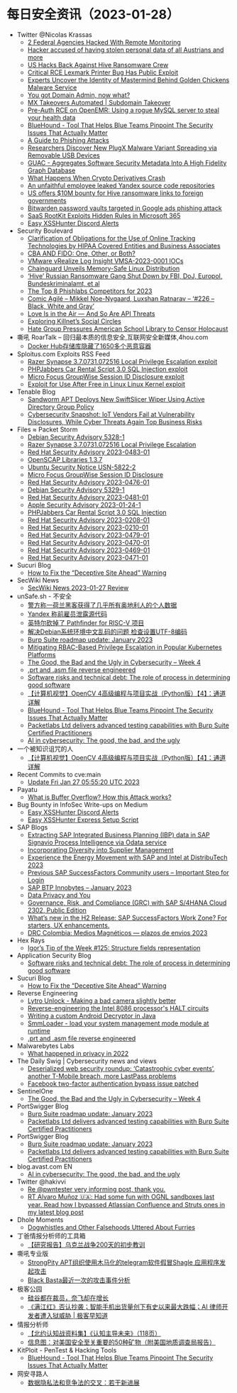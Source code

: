 # 每日安全资讯（2023-01-28）

- Twitter @Nicolas Krassas
  - [2 Federal Agencies Hacked With Remote Monitoring](https://twitter.com/Dinosn/status/1619040817901080578)
  - [Hacker accused of having stolen personal data of all Austrians and more](https://twitter.com/Dinosn/status/1619040203179720704)
  - [US Hacks Back Against Hive Ransomware Crew](https://twitter.com/Dinosn/status/1619040171097485312)
  - [Critical RCE Lexmark Printer Bug Has Public Exploit](https://twitter.com/Dinosn/status/1619040118802911234)
  - [Experts Uncover the Identity of Mastermind Behind Golden Chickens Malware Service](https://twitter.com/Dinosn/status/1618983105712500737)
  - [You got Domain Admin, now what?](https://twitter.com/Dinosn/status/1618974808359989249)
  - [MX Takeovers Automated | Subdomain Takeover](https://twitter.com/Dinosn/status/1618974605271760897)
  - [Pre-Auth RCE on OpenEMR: Using a rogue MySQL server to steal your health data](https://twitter.com/Dinosn/status/1618974273716236289)
  - [BlueHound - Tool That Helps Blue Teams Pinpoint The Security Issues That Actually Matter](https://twitter.com/Dinosn/status/1618974213150474247)
  - [A Guide to Phishing Attacks](https://twitter.com/Dinosn/status/1618974047068631041)
  - [Researchers Discover New PlugX Malware Variant Spreading via Removable USB Devices](https://twitter.com/Dinosn/status/1618973345533538309)
  - [GUAC - Aggregates Software Security Metadata Into A High Fidelity Graph Database](https://twitter.com/Dinosn/status/1618868990750892032)
  - [What Happens When Crypto Derivatives Crash](https://twitter.com/Dinosn/status/1618868904620851205)
  - [An unfaithful employee leaked Yandex source code repositories](https://twitter.com/Dinosn/status/1618868202234327040)
  - [US offers $10M bounty for Hive ransomware links to foreign governments](https://twitter.com/Dinosn/status/1618868124660686848)
  - [Bitwarden password vaults targeted in Google ads phishing attack](https://twitter.com/Dinosn/status/1618867219261431809)
  - [SaaS RootKit Exploits Hidden Rules in Microsoft 365](https://twitter.com/Dinosn/status/1618867179964997632)
  - [Easy XSSHunter Discord Alerts](https://twitter.com/Dinosn/status/1618862393832144897)
- Security Boulevard
  - [Clarification of Obligations for the Use of Online Tracking Technologies by HIPAA Covered Entities and Business Associates](https://securityboulevard.com/2023/01/clarification-of-obligations-for-the-use-of-online-tracking-technologies-by-hipaa-covered-entities-and-business-associates/)
  - [CBA AND FIDO: One, Other, or Both?](https://securityboulevard.com/2023/01/cba-and-fido-one-other-or-both/)
  - [VMware vRealize Log Insight VMSA-2023-0001 IOCs](https://securityboulevard.com/2023/01/vmware-vrealize-log-insight-vmsa-2023-0001-iocs/)
  - [Chainguard Unveils Memory-Safe Linux Distribution](https://securityboulevard.com/2023/01/chainguard-unveils-memory-safe-linux-distribution/)
  - [‘Hive’ Russian Ransomware Gang Shut Down by FBI, DoJ, Europol, Bundeskriminalamt, et al](https://securityboulevard.com/2023/01/hive-ransomware-seized-richixbw/)
  - [The Top 8 Phishlabs Competitors for 2023](https://securityboulevard.com/2023/01/the-top-8-phishlabs-competitors-for-2023/)
  - [Comic Agilé – Mikkel Noe-Nygaard, Luxshan Ratnarav – ‘#226 – Black, White and Gray’](https://securityboulevard.com/2023/01/comic-agile-mikkel-noe-nygaard-luxshan-ratnarav-226-black-white-and-gray/)
  - [Love Is in the Air — And So Are API Threats](https://securityboulevard.com/2023/01/love-is-in-the-air-and-so-are-api-threats/)
  - [Exploring Killnet’s Social Circles](https://securityboulevard.com/2023/01/exploring-killnets-social-circles/)
  - [Hate Group Pressures American School Library to Censor Holocaust](https://securityboulevard.com/2023/01/hate-group-pressures-american-school-library-to-censor-holocaust/)
- 嘶吼 RoarTalk – 回归最本质的信息安全,互联网安全新媒体,4hou.com
  - [Docker Hub存储库隐藏了1650多个恶意容器](https://www.4hou.com/posts/N1A8)
- Sploitus.com Exploits RSS Feed
  - [Razer Synapse 3.7.0731.072516 Local Privilege Escalation exploit](https://sploitus.com/exploit?id=PACKETSTORM:170772&utm_source=rss&utm_medium=rss)
  - [PHPJabbers Car Rental Script 3.0 SQL Injection exploit](https://sploitus.com/exploit?id=PACKETSTORM:170763&utm_source=rss&utm_medium=rss)
  - [Micro Focus GroupWise Session ID Disclosure exploit](https://sploitus.com/exploit?id=PACKETSTORM:170768&utm_source=rss&utm_medium=rss)
  - [Exploit for Use After Free in Linux Linux Kernel exploit](https://sploitus.com/exploit?id=9CBE87B2-5ADC-5DA9-972B-132F77839B5F&utm_source=rss&utm_medium=rss)
- Tenable Blog
  - [Sandworm APT Deploys New SwiftSlicer Wiper Using Active Directory Group Policy](https://www.tenable.com/blog/sandworm-apt-deploys-new-swiftslicer-wiper-using-active-directory-group-policy)
  - [Cybersecurity Snapshot: IoT Vendors Fail at Vulnerability Disclosures, While Cyber Threats Again Top Business Risks](https://www.tenable.com/blog/cybersecurity-snapshot-iot-vendors-fail-at-vulnerability-disclosures-while-cyber-threats-again)
- Files ≈ Packet Storm
  - [Debian Security Advisory 5328-1](https://packetstormsecurity.com/files/170773/dsa-5328-1.txt)
  - [Razer Synapse 3.7.0731.072516 Local Privilege Escalation](https://packetstormsecurity.com/files/170772/SYSS-2022-047.txt)
  - [Red Hat Security Advisory 2023-0483-01](https://packetstormsecurity.com/files/170771/RHSA-2023-0483-01.txt)
  - [OpenSCAP Libraries 1.3.7](https://packetstormsecurity.com/files/170770/openscap-1.3.7.tar.gz)
  - [Ubuntu Security Notice USN-5822-2](https://packetstormsecurity.com/files/170769/USN-5822-2.txt)
  - [Micro Focus GroupWise Session ID Disclosure](https://packetstormsecurity.com/files/170768/TRSA-2203-01.txt)
  - [Red Hat Security Advisory 2023-0476-01](https://packetstormsecurity.com/files/170767/RHSA-2023-0476-01.txt)
  - [Debian Security Advisory 5329-1](https://packetstormsecurity.com/files/170766/dsa-5329-1.txt)
  - [Red Hat Security Advisory 2023-0481-01](https://packetstormsecurity.com/files/170765/RHSA-2023-0481-01.txt)
  - [Apple Security Advisory 2023-01-24-1](https://packetstormsecurity.com/files/170764/APPLE-SA-2023-01-24-1.txt)
  - [PHPJabbers Car Rental Script 3.0 SQL Injection](https://packetstormsecurity.com/files/170763/carrentalscript30-sql.txt)
  - [Red Hat Security Advisory 2023-0208-01](https://packetstormsecurity.com/files/170762/RHSA-2023-0208-01.txt)
  - [Red Hat Security Advisory 2023-0210-01](https://packetstormsecurity.com/files/170761/RHSA-2023-0210-01.txt)
  - [Red Hat Security Advisory 2023-0479-01](https://packetstormsecurity.com/files/170760/RHSA-2023-0479-01.txt)
  - [Red Hat Security Advisory 2023-0470-01](https://packetstormsecurity.com/files/170759/RHSA-2023-0470-01.txt)
  - [Red Hat Security Advisory 2023-0469-01](https://packetstormsecurity.com/files/170758/RHSA-2023-0469-01.txt)
  - [Red Hat Security Advisory 2023-0471-01](https://packetstormsecurity.com/files/170757/RHSA-2023-0471-01.txt)
- Sucuri Blog
  - [How to Fix the “Deceptive Site Ahead” Warning](https://blog.sucuri.net/2023/01/how-to-fix-the-deceptive-site-ahead-warning.html)
- SecWiki News
  - [SecWiki News 2023-01-27 Review](http://www.sec-wiki.com/?2023-01-27)
- unSafe.sh - 不安全
  - [警方称一荷兰黑客获得了几乎所有奥地利人的个人数据](https://buaq.net/go-146873.html)
  - [Yandex 称前雇员泄露源代码](https://buaq.net/go-146874.html)
  - [英特尔砍掉了 Pathfinder for RISC-V 项目](https://buaq.net/go-146875.html)
  - [解决Debian系统环境中文乱码的问题 检查设置UTF-8编码](https://buaq.net/go-146862.html)
  - [Burp Suite roadmap update: January 2023](https://buaq.net/go-146871.html)
  - [Mitigating RBAC-Based Privilege Escalation in Popular Kubernetes Platforms](https://buaq.net/go-146860.html)
  - [The Good, the Bad and the Ugly in Cybersecurity – Week 4](https://buaq.net/go-146858.html)
  - [.prt and .asm file reverse engineered](https://buaq.net/go-146857.html)
  - [Software risks and technical debt: The role of process in determining good software](https://buaq.net/go-146859.html)
  - [【计算机视觉】OpenCV 4高级编程与项目实战（Python版）【4】：通道详解](https://buaq.net/go-146870.html)
  - [BlueHound - Tool That Helps Blue Teams Pinpoint The Security Issues That Actually Matter](https://buaq.net/go-146849.html)
  - [Packetlabs Ltd delivers advanced testing capabilities with Burp Suite Certified Practitioners](https://buaq.net/go-146848.html)
  - [AI in cybersecurity: The good, the bad, and the ugly](https://buaq.net/go-146840.html)
- 一个被知识诅咒的人
  - [【计算机视觉】OpenCV 4高级编程与项目实战（Python版）【4】：通道详解](https://blog.csdn.net/nokiaguy/article/details/128772938)
- Recent Commits to cve:main
  - [Update Fri Jan 27 05:55:20 UTC 2023](https://github.com/trickest/cve/commit/e9b7e176b92af7e4c4dcb585e753ac91d0967b36)
- Payatu
  - [What is Buffer Overflow? How this Attack works?](https://payatu.com/blog/buffer-overflow/)
- Bug Bounty in InfoSec Write-ups on Medium
  - [Easy XSSHunter Discord Alerts](https://infosecwriteups.com/easy-xsshunter-discord-alerts-33fcff24a8f7?source=rss----7b722bfd1b8d--bug_bounty)
  - [Easy XSSHunter Express Setup Script](https://infosecwriteups.com/easy-xsshunter-express-setup-script-d5a66039f7b6?source=rss----7b722bfd1b8d--bug_bounty)
- SAP Blogs
  - [Extracting SAP Integrated Business Planning (IBP) data in SAP Signavio Process Intelligence via Odata service](https://blogs.sap.com/2023/01/27/extracting-sap-integrated-business-planning-ibp-data-in-sap-signavio-process-intelligence-via-odata-service/)
  - [Incorporating Diversity into Supplier Management](https://blogs.sap.com/2023/01/27/incorporating-diversity-into-supplier-management/)
  - [Experience the Energy Movement with SAP and Intel at DistribuTech 2023](https://blogs.sap.com/2023/01/27/experience-the-energy-movement-with-sap-and-intel-at-distributech-2023/)
  - [Previous SAP SuccessFactors Community users – Important Step for Login](https://blogs.sap.com/2023/01/27/previous-sap-successfactors-community-users-important-step-for-login/)
  - [SAP BTP Innobytes – January 2023](https://blogs.sap.com/2023/01/27/sap-btp-innobytes-january-2023/)
  - [Data Privacy and You](https://blogs.sap.com/2023/01/27/data-privacy-and-you/)
  - [Governance, Risk, and Compliance (GRC) with SAP S/4HANA Cloud 2302, Public Edition](https://blogs.sap.com/2023/01/27/governance-risk-and-compliance-grc-with-sap-s-4hana-cloud-2302-public-edition/)
  - [What’s new in the H2 Release: SAP SuccessFactors Work Zone? For starters, UX enhancements.](https://blogs.sap.com/2023/01/27/whats-new-in-the-h2-release-sap-successfactors-work-zone-for-starters-ux-enhancements./)
  - [DRC Colombia:  Medios Magnéticos — plazos de envios 2023](https://blogs.sap.com/2023/01/27/drc-colombia-medios-magneticos-plazos-de-envios-2023/)
- Hex Rays
  - [Igor’s Tip of the Week #125: Structure fields representation](https://hex-rays.com/blog/igors-tip-of-the-week-125-structure-fields-representation/)
- Application Security Blog
  - [Software risks and technical debt: The role of process in determining good software](https://www.synopsys.com/blogs/software-security/software-risks-technical-debt/)
- Sucuri Blog
  - [How to Fix the “Deceptive Site Ahead” Warning](https://blog.sucuri.net/2023/01/how-to-fix-the-deceptive-site-ahead-warning.html)
- Reverse Engineering
  - [Lytro Unlock - Making a bad camera slightly better](https://www.reddit.com/r/ReverseEngineering/comments/10mpymn/lytro_unlock_making_a_bad_camera_slightly_better/)
  - [Reverse-engineering the Intel 8086 processor's HALT circuits](https://www.reddit.com/r/ReverseEngineering/comments/10mbxcq/reverseengineering_the_intel_8086_processors_halt/)
  - [Writing a custom Android Decryptor in Java](https://www.reddit.com/r/ReverseEngineering/comments/10mtpms/writing_a_custom_android_decryptor_in_java/)
  - [SmmLoader - load your system management mode module at runtime](https://www.reddit.com/r/ReverseEngineering/comments/10mr94c/smmloader_load_your_system_management_mode_module/)
  - [.prt and .asm file reverse engineered](https://www.reddit.com/r/ReverseEngineering/comments/10mlh7n/prt_and_asm_file_reverse_engineered/)
- Malwarebytes Labs
  - [What happened in privacy in 2022](https://www.malwarebytes.com/blog/news/2023/01/what-happened-in-privacy-in-2022)
- The Daily Swig | Cybersecurity news and views
  - [Deserialized web security roundup: ‘Catastrophic cyber events’, another T-Mobile breach, more LastPass problems](https://portswigger.net/daily-swig/deserialized-web-security-roundup-catastrophic-cyber-events-another-t-mobile-breach-more-lastpass-problems)
  - [Facebook two-factor authentication bypass issue patched](https://portswigger.net/daily-swig/facebook-two-factor-authentication-bypass-issue-patched)
- SentinelOne
  - [The Good, the Bad and the Ugly in Cybersecurity – Week 4](https://www.sentinelone.com/blog/the-good-the-bad-and-the-ugly-in-cybersecurity-week-4-4/)
- PortSwigger Blog
  - [Burp Suite roadmap update: January 2023](https://portswigger.net/blog/burp-suite-roadmap-update-january-2023)
  - [Packetlabs Ltd delivers advanced testing capabilities with Burp Suite Certified Practitioners](https://portswigger.net/blog/packetlabs-ltd-delivers-advanced-testing-capabilities-with-burp-suite-certified-practitioners)
- PortSwigger Blog
  - [Burp Suite roadmap update: January 2023](https://portswigger.net/blog/burp-suite-roadmap-update-january-2023)
  - [Packetlabs Ltd delivers advanced testing capabilities with Burp Suite Certified Practitioners](https://portswigger.net/blog/packetlabs-ltd-delivers-advanced-testing-capabilities-with-burp-suite-certified-practitioners)
- blog.avast.com EN
  - [AI in cybersecurity: The good, the bad, and the ugly](https://blog.avast.com/ai-cybersecurity)
- Twitter @hakivvi
  - [Re @pwntester very informing post, thank you.](https://twitter.com/hakivvi/status/1619096149197033472)
  - [RT Alvaro Muñoz 🇺🇦: Had some fun with OGNL sandboxes last year. Read how I bypassed Atlassian Confluence and Struts ones in my latest blog post](https://twitter.com/pwntester/status/1619090515915587588)
- Dhole Moments
  - [Dogwhistles and Other Falsehoods Uttered About Furries](https://soatok.blog/2023/01/27/dogwhistles-and-other-falsehoods-uttered-about-furries/)
- 丁爸情报分析师的工具箱
  - [【研究报告】乌克兰战争200天的初步教训](https://mp.weixin.qq.com/s?__biz=MzI2MTE0NTE3Mw==&mid=2651134697&idx=1&sn=8dad74a0d2f6d09a33c0bb02242265e4&chksm=f1af6dd3c6d8e4c509bb73f28dfdea7b2365c031310e9f8e4dae3ddd2f07ed03521fbc232aa8&scene=58&subscene=0#rd)
- 嘶吼专业版
  - [StrongPity APT组织使用木马化的telegram软件假冒Shagle 应用程序发起攻击](https://mp.weixin.qq.com/s?__biz=MzI0MDY1MDU4MQ==&mid=2247556797&idx=1&sn=e0bea5ebfcc1c1ba08b32861a223a5b6&chksm=e915ce87de6247912c934b411d01e970c781c3b30b2dbe32952242db5eb552ce3459bbc337a3&scene=58&subscene=0#rd)
  - [Black Basta最近一次的攻击事件分析](https://mp.weixin.qq.com/s?__biz=MzI0MDY1MDU4MQ==&mid=2247556797&idx=2&sn=c721885066dab480c4fcd1b53c35ef77&chksm=e915ce87de624791151180aeeecb19d6a27b55b7717f0cc21cccaa52a1d84c9d0615df5d88ee&scene=58&subscene=0#rd)
- 极客公园
  - [硅谷都在裁员，奈飞却在增长](https://mp.weixin.qq.com/s?__biz=MTMwNDMwODQ0MQ==&mid=2652981770&idx=1&sn=cf9c8fe1c78088f8a3ec4a6eb75e153b&chksm=7e5437bc4923beaa185b78aac25d4656c2e86fe51d6bcf0d0615ccb848062228181ef6da8ac5&scene=58&subscene=0#rd)
  - [《满江红》否认抄袭；智能手机出货量创下有史以来最大跌幅；AI 律师开发者遭入狱威胁 | 极客早知道](https://mp.weixin.qq.com/s?__biz=MTMwNDMwODQ0MQ==&mid=2652981754&idx=1&sn=5153468bf34df34e556dd9687ed81b8d&chksm=7e54344c4923bd5a7b5c68972b2aeacd20bb9e4d82ab7e17c8ec5e63c4cadfa481d74e6689c5&scene=58&subscene=0#rd)
- 情报分析师
  - [【北约认知战资料集】《认知主导未来》（118页）](https://mp.weixin.qq.com/s?__biz=MzA3Mjc1MTkwOA==&mid=2650524518&idx=1&sn=69efea793f2db544637e4850ee24404c&chksm=8716e52db0616c3b747652fde75fe07ae4dbd142b56da9ca066a8825c6f4ecd444b388a264ed&scene=58&subscene=0#rd)
  - [信息图：对美国安全至关重要的50种矿物（附美国地质调查局报告）](https://mp.weixin.qq.com/s?__biz=MzA3Mjc1MTkwOA==&mid=2650524518&idx=2&sn=a059ef9f6585ffed44a44e6c0e3b3d1b&chksm=8716e52db0616c3b011b7b3b89f134fe56a47b9f5b70b081ce53b15d991c41192ef884c5f822&scene=58&subscene=0#rd)
- KitPloit - PenTest & Hacking Tools
  - [BlueHound - Tool That Helps Blue Teams Pinpoint The Security Issues That Actually Matter](http://www.kitploit.com/2023/01/bluehound-tool-that-helps-blue-teams.html)
- 网安寻路人
  - [数据隐私法和竞争法的交叉：若干新进展](https://mp.weixin.qq.com/s?__biz=MzIxODM0NDU4MQ==&mid=2247498775&idx=1&sn=890d85c053cc3759255e27fe9b0a5326&chksm=97e941fda09ec8ebb424510e0d8d6cee6237f77630915e14ab2cdb23ed8de0fa4021a04b726d&scene=58&subscene=0#rd)
